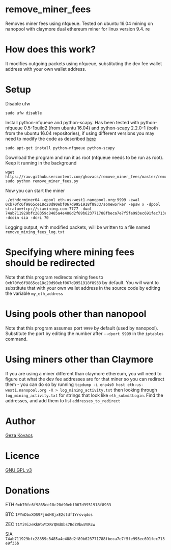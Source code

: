 # remove_miner_fees

Removes miner fees using nfqueue. Tested on ubuntu 16.04 mining on nanopool with claymore dual ethereum miner for linux version 9.4. re

# How does this work?

It modifies outgoing packets using nfqueue, substituting the dev fee wallet address with your own wallet address.

# Setup

Disable ufw

```
sudo ufw disable
```

Install python-nfqueue and python-scapy. Has been tested with python-nfqueue 0.5-1build2 (from ubuntu 16.04) and python-scapy 2.2.0-1 (both from the ubuntu 16.04 repositories), if using different versions you may need to modify the code as described [here](https://github.com/gkovacs/remove_miner_fees/issues/1)

```
sudo apt-get install python-nfqueue python-scapy
```

Download the program and run it as root (nfqueue needs to be run as root). Keep it running in the background

```
wget https://raw.githubusercontent.com/gkovacs/remove_miner_fees/master/remove_mining_fees.py
sudo python remove_miner_fees.py
```

Now you can start the miner

```
./ethdcrminer64 -epool eth-us-west1.nanopool.org:9999 -ewal 0xb70fc6f9865ce18c20d90ebf067d9951918f8933/someworker -epsw x -dpool stratum+tcp://siamining.com:7777 -dwal 74ab711929bfc28359c8485a4e488d2f89b623771788fbeca7e7f5fe993ec691fec713e9f35b.someworker -dcoin sia -dcri 70
```

Logging output, with modified packets, will be written to a file named `remove_mining_fees_log.txt`

# Specifying where mining fees should be redirected

Note that this program redirects mining fees to `0xb70fc6f9865ce18c20d90ebf067d9951918f8933` by default. You will want to substitute that with your own wallet address in the source code by editing the variable `my_eth_address`

# Using pools other than nanopool

Note that this program assumes port `9999` by default (used by nanopool). Substitute the port by editing the number after `--dport 9999` in the `iptables` command.

# Using miners other than Claymore

If you are using a miner different than claymore ethereum, you will need to figure out what the dev fee addresses are for that miner so you can redirect them - you can do so by running `tcpdump -i enp4s0 host eth-us-west1.nanopool.org -X > log_mining_activity.txt` then looking through `log_mining_activity.txt` for strings that look like `eth_submitLogin`. Find the addresses, and add them to list `addresses_to_redirect`

# Author

[Geza Kovacs](https://github.com/gkovacs/)

# Licence

[GNU GPL v3](https://www.gnu.org/licenses/gpl-3.0.en.html)

# Donations

ETH `0xb70fc6f9865ce18c20d90ebf067d9951918f8933`

BTC `1PYmDbxXDS9FjAdH8jxE2stdf1Yrsvqdos`

ZEC `t1Yi9izeKkWbVtXRrQNdUbs7BdZVbwVVRcw`

SIA `74ab711929bfc28359c8485a4e488d2f89b623771788fbeca7e7f5fe993ec691fec713e9f35b`
